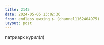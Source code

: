```yaml
---
title: 2145
date: 2024-05-05 13:02:36
from: endless шизing ⍼ (channel1162404975)
layout: post
---
```


патриарх курил(л)
